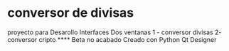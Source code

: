 # conversor de divisas
proyecto para Desarollo Interfaces
Dos ventanas 
1 - conversor divisas
2- conversor cripto **** Beta no acabado
Creado con Python Qt Designer 

